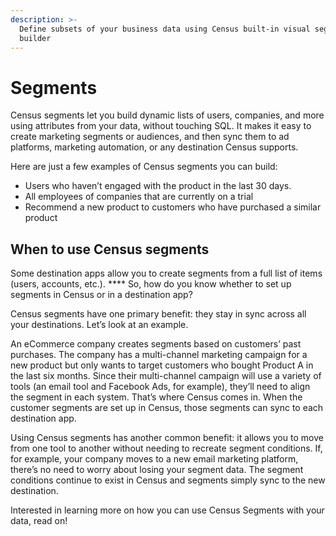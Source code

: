 ```yaml
---
description: >-
  Define subsets of your business data using Census built-in visual segment
  builder
---
```


# Segments

Census segments let you build dynamic lists of users, companies, and more using attributes from your data, without touching SQL. It makes it easy to create marketing segments or audiences, and then sync them to ad platforms, marketing automation, or any destination Census supports.&#x20;

Here are just a few examples of Census segments you can build:

* Users who haven’t engaged with the product in the last 30 days.
* All employees of companies that are currently on a trial
* Recommend a new product to customers who have purchased a similar product

## **When to use Census segments**

Some destination apps allow you to create segments from a full list of items (users, accounts, etc.). **** So, how do you know whether to set up segments in Census or in a destination app?&#x20;

Census segments have one primary benefit: they stay in sync across all your destinations. Let’s look at an example.

An eCommerce company creates segments based on customers’ past purchases. The company has a multi-channel marketing campaign for a new product but only wants to target customers who bought Product A in the last six months. Since their multi-channel campaign will use a variety of tools (an email tool and Facebook Ads, for example), they’ll need to align the segment in each system. That’s where Census comes in. When the customer segments are set up in Census, those segments can sync to each destination app.&#x20;

Using Census segments has another common benefit: it allows you to move from one tool to another without needing to recreate segment conditions. If, for example, your company moves to a new email marketing platform, there’s no need to worry about losing your segment data. The segment conditions continue to exist in Census and segments simply sync to the new destination.

Interested in learning more on how you can use Census Segments with your data, read on!
